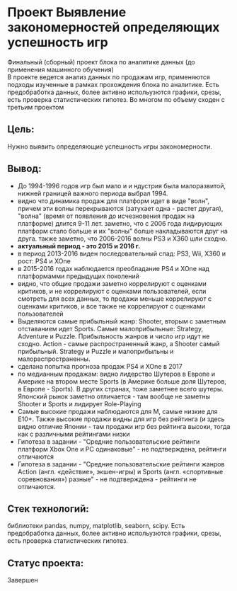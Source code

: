# Проект Выявление закономерностей определяющих успешность игр  
Финальный (сборный) проект блока по аналитике данных (до применения машинного обучения)  
В проекте ведется анализ данных по продажам игр, применяются подходы изученные в рамках прохождения блока по аналитике. Есть предобработка данных, более активно испольузются графики, срезы, есть проверка статистических гипотез. Во многом по объему сходен с третьим проектом

## Цель:
Нужно выявить определяющие успешность игры закономерности.

## Вывод:
- До 1994-1996 годов игр был мало и и ндустрия была малоразвитой, нижней границей важного периода выбрал 1994.
- видно что динамика продаж для платформ идет в виде "волн", причем эти волны перекрываются (затухает одна - растет другая), "волна" (время от появления до исчезновения продаж на платформе) длится 9-11 лет. заметно, что с 2006 года лидирующих платформ стало больше и их "волны" болше накладываются друг на друга. также заметно, что 2006-2016 волны PS3 и X360 шли сходно.  
- **актуальный период - это 2015 и 2016 г.**
- в период 2013-2016 виден последовательный спад: PS3, Wii, X360 и рост: PS4 и XOne
- в 2015-2016 годах наблюдается преобладание PS4 и XOne над платформамми предыдущих поколений
- видно, что общие продажи заметно коррелируют с оценками критиков, и не коррелируют с оценками пользователей, если смотреть для всех данных, то продажи меньше коррелируют с оценками критиков, и все также не коррелируют с оценками пользователей  
- Выделяются самые прибыльный жанр: Shooter, вторым с заметным отставанием идет Sports. Самые малоприбыльные: Strategy, Adventure и Puzzle. Прибыльность жанров и число игр идут не сходно. Action - самые распространенный жанр, а Shooter самый прибыльный. Strategy и Puzzle и малоприбыльны и малораспространенны.
- сделана попытка прогноза продаж PS4 и XOne в 2017
- по медианным продажам: видно лидерство Шутеров в Европе и Америке на втором месте Sports (в Америке больше доля Шутеров, в Европе - Sports). В других странах, тоже заметнее всего шутеры. Японский рынок заметно отличается - там вообще не заметны Shooter и Sports и лидирует Role-Playing
- Самые высокие продажи наблюдаются для M, самые низкие для E10+. Также высокие продажи видны для игр без рейтинга (и здесь видно отличие Японии - там продажи игр без рейтинга высоки, тогда как с различными рейтингами низки
- Гипотеза в задании - "Средние пользовательские рейтинги платформ Xbox One и PC одинаковые" - не подтверждена, рейтинги отличаются
- Гипотеза в задании - "Средние пользовательские рейтинги жанров Action (англ. «действие», экшен-игры) и Sports (англ. «спортивные соревнования») разные" - не подтверждена - рейтинги не отличаются.

## Стек технологий:
библиотеки pandas, numpy, matplotlib, seaborn, scipy. Есть предобработка данных, более активно испольузются графики, срезы, есть проверка статистических гипотез.
## Статус проекта:
Завершен

